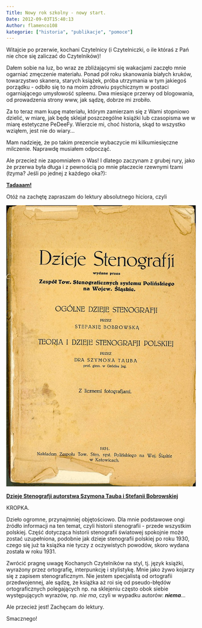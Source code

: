 ```yaml
---
Title: Nowy rok szkolny - nowy start.
Date: 2012-09-03T15:40:13
Author: flamenco108
kategorie: ["historia", "publikacje", "pomoce"]
---
```


Witajcie po przerwie, kochani Czytelnicy (i Czytelniczki, o ile któraś z
Pań nie chce się zaliczać do Czytelników)!

Dałem sobie na luz, bo wraz ze zbliżającymi się wakacjami zaczęło mnie
ogarniać zmęczenie materiału. Ponad pół roku skanowania białych kruków,
towarzystwo skanera, starych książek, próba utrzymania w tym jakiegoś
porządku - odbiło się to na moim zdrowiu psychicznym w postaci
ogarniającego umysłowość spleenu. Dwa miesiące przerwy od blogowania, od
prowadzenia strony www, jak sądzę, dobrze mi zrobiło.

Za to teraz mam kupę materiału, którym zamierzam się z Wami stopniowo
dzielić, w miarę, jak będę sklejał poszczególne książki lub czasopisma
we w miarę estetyczne PeDeeFy. Wierzcie mi, choć historia, skąd to
wszystko wziąłem, jest nie do wiary...

Mam nadzieję, że po takim prezencie wybaczycie mi kilkumiesięczne
milczenie. Naprawdę musiałem odpocząć.

Ale przecież nie zapomniałem o Was! I dlatego zaczynam z grubej rury,
jako że przerwa była długa i z pewnością po mnie płaczecie rzewnymi
łzami (łzyma? Jeśli po jednej z każdego oka?):



**[Tadaaam!](https://archive.org/details/DziejeStenografji)**





Otóż na zachętę zapraszam do lektury absolutnego hiciora, czyli


![](dzieje_okladka_przod.jpg)
  



**[Dzieje Stenografji autorstwa Szymona Tauba i Stefanii Bobrowskiej](http://archive.org/details/DziejeStenografji)**









KROPKA.



Dzieło ogromne, przynajmniej objętościowo. Dla mnie podstawowe ongi
źródło informacji na ten temat, czyli historii stenografii - przede
wszystkim polskiej. Część dotycząca historii stenografii światowej
spokojnie może zostać uzupełniona, podobnie jak dzieje stenografii
polskiej po roku 1930, czego się już ta książka nie tyczy z oczywistych
powodów, skoro wydana została w roku 1931.

Zwrócić pragnę uwagę Kochanych Czytelników na styl, tj. język książki,
wyrażony przez ortografię, interpunkcję i stylistykę. Mnie jako żywo
kojarzy się z zapisem stenograficznym. Nie jestem specjalistą od
ortografii przedwojennej, ale sądzę, że książka aż roi się od
pseudo-błędów ortograficznych polegających np. na sklejeniu często obok
siebie występujących wyrazów, np. *nie ma*, czyli w wypadku autorów:
***niema***...



Ale przecież jest! Zachęcam do lektury.









Smacznego!


